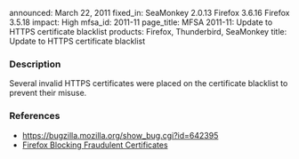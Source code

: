 announced: March 22, 2011
fixed_in: SeaMonkey 2.0.13
          Firefox 3.6.16
          Firefox 3.5.18
impact: High
mfsa_id: 2011-11
page_title: MFSA 2011-11: Update to HTTPS certificate blacklist
products: Firefox, Thunderbird, SeaMonkey
title: Update to HTTPS certificate blacklist

<h3>Description</h3>

<p>Several invalid HTTPS certificates were placed on the certificate
blacklist to prevent their misuse.</p>

<h3>References</h3>

<ul>
  <li><a href="https://bugzilla.mozilla.org/show_bug.cgi?id=642395">https://bugzilla.mozilla.org/show_bug.cgi?id=642395</a></li>
  <li><a href="http://blog.mozilla.com/security/2011/03/22/firefox-blocking-fraudulent-certificates/">Firefox Blocking Fraudulent Certificates</a></li>
</ul>




